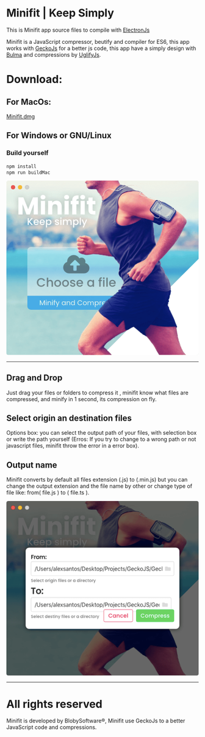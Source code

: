 # Minifit | Keep Simply

This is Minifit app source files to compile with [ElectronJs]("https://electronjs.org/")

Minifit is a JavaScript compressor, beutify and compiler for ES6, this app works with [GeckoJs]("https://blobysoftware.github.io/GeckoJsPage/")  for a better js code, this app have a simply design with [Bulma]("https://bulma.io/") and compressions by [UglifyJs]("https://www.npmjs.com/package/uglify-js").

# Download:
## For MacOs:
[Minifit.dmg](https://drive.google.com/file/d/1A1k0-xQCDRoa0LKKIiXPfbCRAUUDfBX1/view?usp=sharing)

## For Windows or GNU/Linux
### Build yourself

```
npm install
npm run buildMac
```

![](https://raw.githubusercontent.com/BlobySoftware/Minifit/master/cap.png)

--------------------------------------------


## Drag and Drop
Just drag your files or folders to compress it , minifit know what files are compressed, and minify in 1 second, its compression on fly.

## Select origin an destination files
Options box: you can select the output path of your files, with selection box or write the path yourself (Erros: If you try to change to a wrong path or not javascript files, minifit throw the error in a error box).

## Output name
Minifit converts by default all files extension (.js) to (.min.js) but you can change the output extension and the file name by other or change type of file like: from( file.js ) to ( file.ts ).

![paths](https://raw.githubusercontent.com/BlobySoftware/Minifit/master/paths.png)

------------------------

# All rights reserved

Minifit is developed by BlobySoftware®, Minifit use GeckoJs  to a better JavaScript code and compressions.
